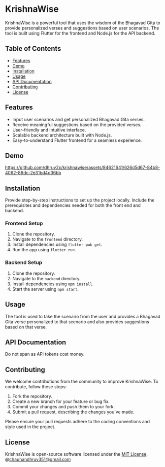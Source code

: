 # KrishnaWise

KrishnaWise is a powerful tool that uses the wisdom of the Bhagavad Gita to provide personalized verses and suggestions based on user scenarios. The tool is built using Flutter for the frontend and Node.js for the API backend.

## Table of Contents

- [Features](#features)
- [Demo](#demo)
- [Installation](#installation)
- [Usage](#usage)
- [API Documentation](#api-documentation)
- [Contributing](#contributing)
- [License](#license)

## Features

- Input user scenarios and get personalized Bhagavad Gita verses.
- Receive meaningful suggestions based on the provided verses.
- User-friendly and intuitive interface.
- Scalable backend architecture built with Node.js.
- Easy-to-understand Flutter frontend for a seamless experience.

## Demo

https://github.com/dhruv2x/krishnawise/assets/84621641/626d5d67-84b8-4062-89dc-2e31bd4d36bb


## Installation

Provide step-by-step instructions to set up the project locally. Include the prerequisites and dependencies needed for both the front end and backend.

### Frontend Setup

1. Clone the repository.
2. Navigate to the `frontend` directory.
3. Install dependencies using `flutter pub get`.
4. Run the app using `flutter run`.

### Backend Setup

1. Clone the repository.
2. Navigate to the `backend` directory.
3. Install dependencies using `npm install`.
4. Start the server using `npm start`.

## Usage

The tool is used to take the scenario from the user and provides a Bhagavad Gita verse personalized to that scenario and also provides suggestions based on that verse.

## API Documentation

Do not span as API tokens cost money.

## Contributing

We welcome contributions from the community to improve KrishnaWise. To contribute, follow these steps:

1. Fork the repository.
2. Create a new branch for your feature or bug fix.
3. Commit your changes and push them to your fork.
4. Submit a pull request, describing the changes you've made.

Please ensure your pull requests adhere to the coding conventions and style used in the project.

## License 

KrishnaWise is open-source software licensed under the [MIT License](LICENSE).
@chauhandhruv351@gmail.com
